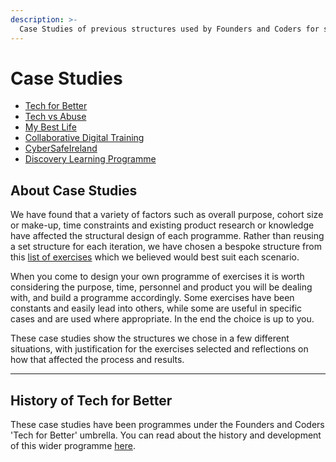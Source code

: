 ```yaml
---
description: >-
  Case Studies of previous structures used by Founders and Coders for service design and product management programmes and workshops. 
---
```


# Case Studies

* [Tech for Better](./TFB.md)
* [Tech vs Abuse](./TvA.md)
* [My Best Life](./MBL.md)
* [Collaborative Digital Training](./CDT.md)
* [CyberSafeIreland](./CSI.md)
* [Discovery Learning Programme](./DLP.md)

## About Case Studies

We have found that a variety of factors such as overall purpose, cohort size or make-up, time constraints and existing product research or knowledge have affected the structural design of each programme. Rather than reusing a set structure for each iteration, we have chosen a bespoke structure from this [list of exercises](../list-of-exercies/README.md) which we believed would best suit each scenario. 

When you come to design your own programme of exercises it is worth considering the purpose, time, personnel and product you will be dealing with, and build a programme accordingly. Some exercises have been constants and easily lead into others, while some are useful in specific cases and are used where appropriate. In the end the choice is up to you.

These case studies show the structures we chose in a few different situations, with justification for the exercises selected and reflections on how that affected the process and results.

---

## History of Tech for Better

These case studies have been programmes under the Founders and Coders 'Tech for Better' umbrella. You can read about the history and development of this wider programme [here](./history.md).
